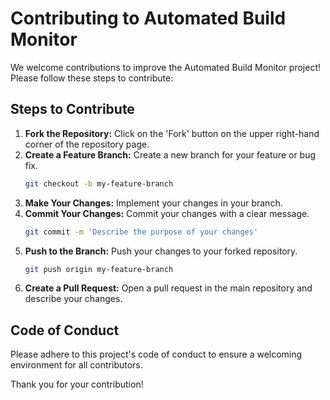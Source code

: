 # Contributing to Automated Build Monitor

We welcome contributions to improve the Automated Build Monitor project! Please follow these steps to contribute:

## Steps to Contribute
1. **Fork the Repository:** Click on the 'Fork' button on the upper right-hand corner of the repository page.
2. **Create a Feature Branch:** Create a new branch for your feature or bug fix.
   ```bash
   git checkout -b my-feature-branch
   ```
3. **Make Your Changes:** Implement your changes in your branch.
4. **Commit Your Changes:** Commit your changes with a clear message.
   ```bash
   git commit -m 'Describe the purpose of your changes'
   ```
5. **Push to the Branch:** Push your changes to your forked repository.
   ```bash
   git push origin my-feature-branch
   ```
6. **Create a Pull Request:** Open a pull request in the main repository and describe your changes.

## Code of Conduct
Please adhere to this project's code of conduct to ensure a welcoming environment for all contributors.

Thank you for your contribution!